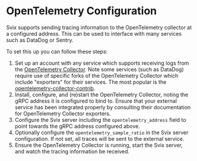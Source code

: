 # OpenTelemetry Configuration
Svix supports sending tracing information to the OpenTelemetry collector at a configured address. This can be used to interface with many services such as DataDog or Sentry.

To set this up you can follow these steps:

1. Set up an account with any service which supports receiving logs from the [OpenTelemetry Collector](https://opentelemetry.io/docs/collector/). Note some services (such as DataDog) require use of specific forks of the OpenTelemetry Collector which include "exporters" for their services. The most popular is the [opentelemetry-collector-contrib](https://github.com/open-telemetry/opentelemetry-collector-contrib).
2. Install, configure, and (re)start the OpenTelemetry Collector, noting the gRPC address it is configured to bind to. Ensure that your external service has been integrated properly by consulting their documentation for OpenTelemetry Collector exporters.
3. Configure the Svix server including the `opentelemetry_address` field to point towards the gRPC address configured above.
4. Optionally configure the `opentelemetry_sample_ratio` in the Svix server configuration. If not set, all traces will be sent to the external service.
5. Ensure the OpenTelemetry Collector is running, start the Svix server, and watch the tracing information be received.
